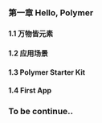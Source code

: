 ### 第一章 Hello, Polymer
#### 1.1 万物皆元素
#### 1.2 应用场景
#### 1.3 Polymer Starter Kit
#### 1.4 First App

### To be continue..

